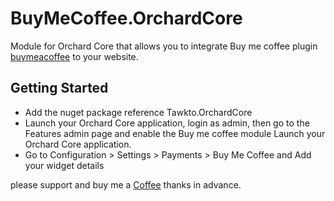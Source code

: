 # BuyMeCoffee.OrchardCore

Module for Orchard Core that allows you to  integrate Buy me coffee plugin  [buymeacoffee](https://www.buymeacoffee.com/) to your website.

## Getting Started
- Add the nuget package reference Tawkto.OrchardCore
- Launch your Orchard Core application, login as admin, then go to the Features admin page and enable the Buy me coffee module Launch your Orchard Core application.
- Go to Configuration > Settings > Payments > Buy Me Coffee  and Add your widget details

please support and  buy me a [Coffee](https://www.buymeacoffee.com/nicolasmaluleke) thanks in advance.
